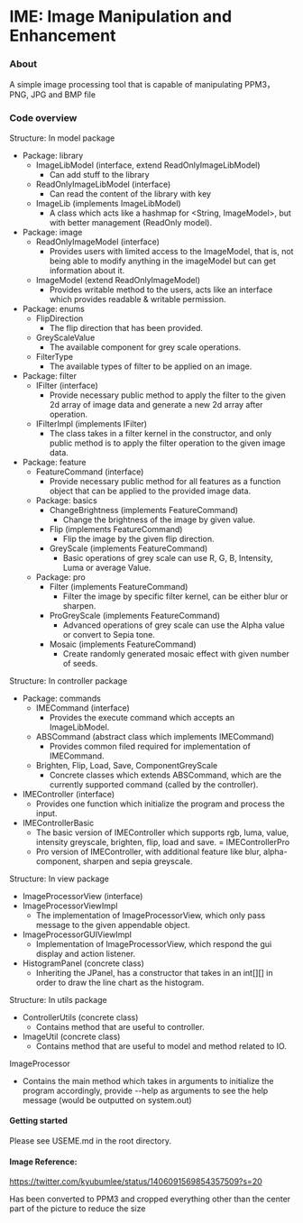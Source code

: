 # IME: Image Manipulation and Enhancement

### About

A simple image processing tool that is capable of manipulating PPM3，PNG, JPG and BMP file

### Code overview

Structure: In model package

- Package: library
    - ImageLibModel (interface, extend ReadOnlyImageLibModel)
        - Can add stuff to the library
    - ReadOnlyImageLibModel (interface)
        - Can read the content of the library with key
    - ImageLib (implements ImageLibModel)
        - A class which acts like a hashmap for <String, ImageModel>, but with better management
          (ReadOnly model).
- Package: image
    - ReadOnlyImageModel (interface)
        - Provides users with limited access to the ImageModel, that is, not being able to modify
          anything in the imageModel but can get information about it.
    - ImageModel (extend ReadOnlyImageModel)
        - Provides writable method to the users, acts like an interface which provides readable &
          writable permission.
- Package: enums
    - FlipDirection
        - The flip direction that has been provided.
    - GreyScaleValue
        - The available component for grey scale operations.
    - FilterType
        - The available types of filter to be applied on an image.
- Package: filter
    - IFilter (interface)
        - Provide necessary public method to apply the filter to the given 2d array of image data
          and generate a new 2d array after operation.
    - IFilterImpl (implements IFilter)
        - The class takes in a filter kernel in the constructor, and only public method is to apply
          the filter operation to the given image data.
- Package: feature
    - FeatureCommand (interface)
        - Provide necessary public method for all features as a function object that can be applied
          to the provided image data.
    - Package: basics
        - ChangeBrightness (implements FeatureCommand)
            - Change the brightness of the image by given value.
        - Flip (implements FeatureCommand)
            - Flip the image by the given flip direction.
        - GreyScale (implements FeatureCommand)
            - Basic operations of grey scale can use R, G, B, Intensity, Luma or average Value.
    - Package: pro
        - Filter (implements FeatureCommand)
            - Filter the image by specific filter kernel, can be either blur or sharpen.
        - ProGreyScale (implements FeatureCommand)
            - Advanced operations of grey scale can use the Alpha value or convert to Sepia tone.
        - Mosaic (implements FeatureCommand)
            - Create randomly generated mosaic effect with given number of seeds.

Structure: In controller package

- Package: commands
    - IMECommand (interface)
        - Provides the execute command which accepts an ImageLibModel.
    - ABSCommand (abstract class which implements IMECommand)
        - Provides common filed required for implementation of IMECommand.
    - Brighten, Flip, Load, Save, ComponentGreyScale
        - Concrete classes which extends ABSCommand, which are the currently supported command
          (called by the controller).
- IMEController (interface)
    - Provides one function which initialize the program and process the input.
- IMEControllerBasic
    - The basic version of IMEController which supports rgb, luma, value, intensity greyscale,
      brighten, flip, load and save. = IMEControllerPro
    - Pro version of IMEController, with additional feature like blur, alpha-component, sharpen and
      sepia greyscale.

Structure: In view package

- ImageProcessorView (interface)
- ImageProcessorViewImpl
    - The implementation of ImageProcessorView, which only pass message to the given appendable
      object.
- ImageProcessorGUIViewImpl
    - Implementation of ImageProcessorView, which respond the gui display and action listener.
- HistogramPanel (concrete class)
    - Inheriting the JPanel, has a constructor that takes in an int[][] in order to draw the line
      chart as the histogram.

Structure: In utils package

- ControllerUtils (concrete class)
    - Contains method that are useful to controller.
- ImageUtil (concrete class)
    - Contains method that are useful to model and method related to IO.

ImageProcessor

- Contains the main method which takes in arguments to initialize the program accordingly, provide
  --help as arguments to see the help message (would be outputted on system.out)

#### Getting started

Please see USEME.md in the root directory.

#### Image Reference:

https://twitter.com/kyubumlee/status/1406091569854357509?s=20

Has been converted to PPM3 and cropped everything other than the center part of the picture to
reduce the size

